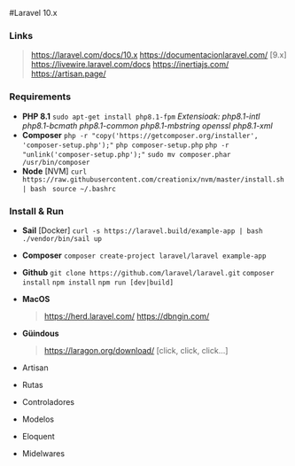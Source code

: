 #Laravel 10.x

### Links
> https://laravel.com/docs/10.x
> https://documentacionlaravel.com/ [9.x]
> https://livewire.laravel.com/docs
> https://inertiajs.com/
> https://artisan.page/



### Requirements
- **PHP 8.1**
`sudo apt-get install php8.1-fpm`
    *Extensioak: php8.1-intl php8.1-bcmath php8.1-common php8.1-mbstring openssl php8.1-xml*
- **Composer**
`php -r "copy('https://getcomposer.org/installer', 'composer-setup.php');"`
`php composer-setup.php`
`php -r "unlink('composer-setup.php');"`
`sudo mv composer.phar /usr/bin/composer`
- **Node** [NVM]
`curl https://raw.githubusercontent.com/creationix/nvm/master/install.sh | bash `
`source ~/.bashrc   `

### Install & Run
- **Sail** [Docker]
`curl -s https://laravel.build/example-app | bash`
`./vendor/bin/sail up`
- **Composer**
`composer create-project laravel/laravel example-app`
- **Github**
`git clone https://github.com/laravel/laravel.git`
`composer install`
`npm install`
`npm run [dev|build]`
- **MacOS**
    > https://herd.laravel.com/
    > https://dbngin.com/
- **Güindous**
    > https://laragon.org/download/  [click, click, click...]


- Artisan
- Rutas
- Controladores
- Modelos
- Eloquent
- Midelwares
